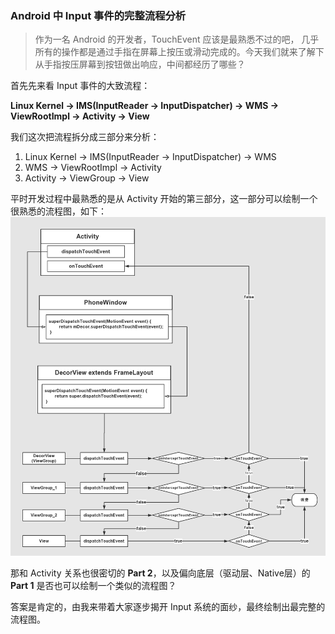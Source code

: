 ### Android 中 Input 事件的完整流程分析

> 作为一名 Android 的开发者，TouchEvent 应该是最熟悉不过的吧， 几乎所有的操作都是通过手指在屏幕上按压或滑动完成的。今天我们就来了解下从手指按压屏幕到按钮做出响应，中间都经历了哪些？

首先先来看 Input 事件的大致流程：

**Linux Kernel -> IMS(InputReader -> InputDispatcher) -> WMS -> ViewRootImpl -> Activity -> View**

我们这次把流程拆分成三部分来分析：
1. Linux Kernel -> IMS(InputReader -> InputDispatcher) -> WMS
2. WMS -> ViewRootImpl -> Activity
3. Activity -> ViewGroup -> View

平时开发过程中最熟悉的是从 Activity 开始的第三部分，这一部分可以绘制一个很熟悉的流程图，如下：
![img](image/TouchEvent.png)

那和 Activity 关系也很密切的 **Part 2**，以及偏向底层（驱动层、Native层）的 **Part 1** 是否也可以绘制一个类似的流程图？

答案是肯定的，由我来带着大家逐步揭开 Input 系统的面纱，最终绘制出最完整的流程图。
